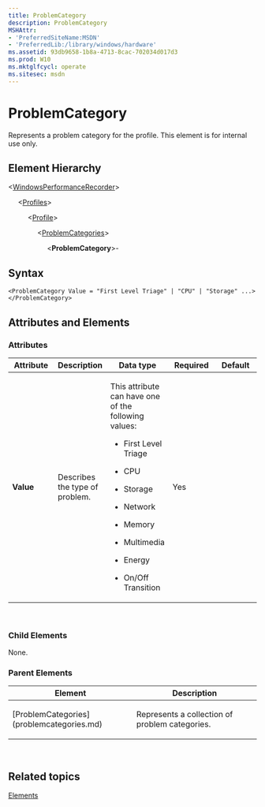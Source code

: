 ```yaml
---
title: ProblemCategory
description: ProblemCategory
MSHAttr:
- 'PreferredSiteName:MSDN'
- 'PreferredLib:/library/windows/hardware'
ms.assetid: 93db9658-1b8a-4713-8cac-702034d017d3
ms.prod: W10
ms.mktglfcycl: operate
ms.sitesec: msdn
---
```


# ProblemCategory


Represents a problem category for the profile. This element is for internal use only.

## Element Hierarchy


&lt;[WindowsPerformanceRecorder](windowsperformancerecorder.md)&gt;

     &lt;[Profiles](profiles.md)&gt;

          &lt;[Profile](profile-wpr.md)&gt;

               &lt;[ProblemCategories](problemcategories.md)&gt;

                    &lt;**ProblemCategory**&gt;-

## Syntax


``` syntax
<ProblemCategory Value = "First Level Triage" | "CPU" | "Storage" ...>
</ProblemCategory>
```

## Attributes and Elements


### Attributes

<table>
<colgroup>
<col width="20%" />
<col width="20%" />
<col width="20%" />
<col width="20%" />
<col width="20%" />
</colgroup>
<thead>
<tr class="header">
<th>Attribute</th>
<th>Description</th>
<th>Data type</th>
<th>Required</th>
<th>Default</th>
</tr>
</thead>
<tbody>
<tr class="odd">
<td><p><strong>Value</strong></p></td>
<td><p>Describes the type of problem.</p></td>
<td><p>This attribute can have one of the following values:</p>
<ul>
<li><p>First Level Triage</p></li>
<li><p>CPU</p></li>
<li><p>Storage</p></li>
<li><p>Network</p></li>
<li><p>Memory</p></li>
<li><p>Multimedia</p></li>
<li><p>Energy</p></li>
<li><p>On/Off Transition</p></li>
</ul></td>
<td><p>Yes</p></td>
<td><p></p></td>
</tr>
</tbody>
</table>

 

### Child Elements

None.

### Parent Elements

<table>
<colgroup>
<col width="50%" />
<col width="50%" />
</colgroup>
<thead>
<tr class="header">
<th>Element</th>
<th>Description</th>
</tr>
</thead>
<tbody>
<tr class="odd">
<td><p>[ProblemCategories](problemcategories.md)</p></td>
<td><p>Represents a collection of problem categories.</p></td>
</tr>
</tbody>
</table>

 

## Related topics


[Elements](elements.md)

 

 







